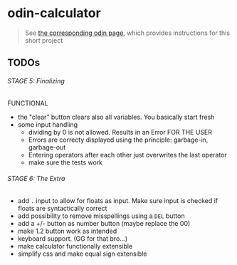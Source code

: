 # odin-calculator
> See [the corresponding odin page](https://www.theodinproject.com/lessons/foundations-calculator), which provides instructions for this short project

## TODOs
###### STAGE 5: Finalizing
FUNCTIONAL
- the "clear" button clears also all variables. You basically start fresh
- some input handling
  - dividing by 0 is not allowed. Results in an Error FOR THE USER
  - Errors are correcty displayed using the principle: garbage-in, garbage-out
  - Entering operators after each other just overwrites the last operator
  - make sure the tests work
###### STAGE 6: The Extra
- add `.` input to allow for floats as input. Make sure input is checked if floats are syntactically correct
- add possibility to remove misspellings using a `DEL` button
- add a +/- button as number button (maybe replace the 00)
- make 1.2 button work as intended
- keyboard support. (GG for that bro...)
- make calculator functionally extensible
- simplify css and make equal sign extensible
